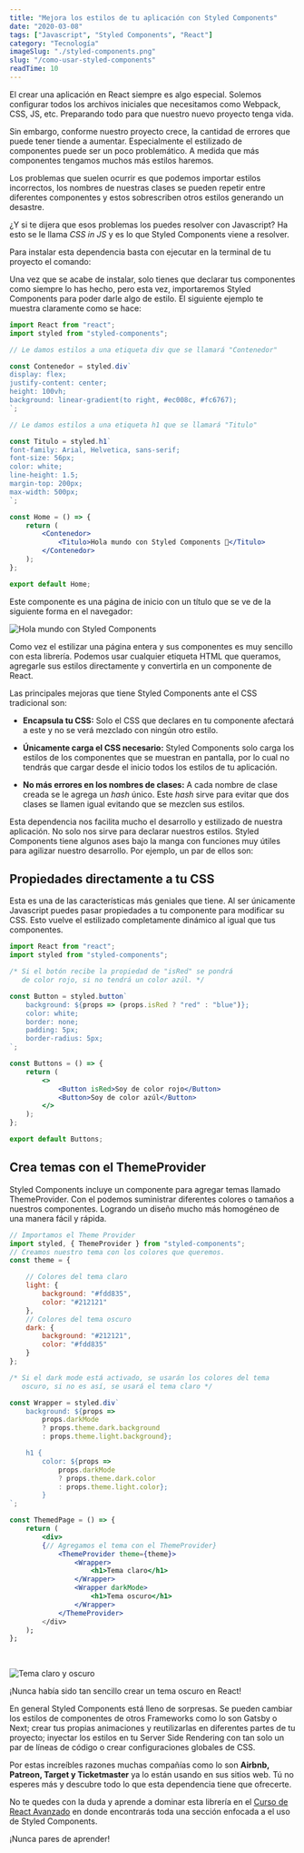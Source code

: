 ```yaml
---
title: "Mejora los estilos de tu aplicación con Styled Components"
date: "2020-03-08"
tags: ["Javascript", "Styled Components", "React"]
category: "Tecnología"
imageSlug: "./styled-components.png"
slug: "/como-usar-styled-components"
readTime: 10
---
```



El crear una aplicación en React siempre es algo especial. Solemos configurar todos los archivos iniciales que necesitamos como Webpack, CSS, JS, etc. Preparando todo para que nuestro nuevo proyecto tenga vida.

Sin embargo, conforme nuestro proyecto crece, la cantidad de errores que puede tener tiende a aumentar. Especialmente el estilizado de componentes puede ser un poco problemático. A medida que más componentes tengamos muchos más estilos haremos.

Los problemas que suelen ocurrir es que podemos importar estilos incorrectos, los nombres de nuestras clases se pueden repetir entre diferentes componentes y estos sobrescriben otros estilos generando un desastre.

¿Y si te dijera que esos problemas los puedes resolver con Javascript? Ha esto se le llama *CSS in JS* y es lo que Styled Components viene a resolver.

Para instalar esta dependencia basta con ejecutar en la terminal de tu proyecto el comando:

Una vez que se acabe de instalar, solo tienes que declarar tus componentes como siempre lo has hecho, pero esta vez, importaremos Styled Components para poder darle algo de estilo. El siguiente ejemplo te muestra claramente como se hace:

```jsx
import React from "react";
import styled from "styled-components";

// Le damos estilos a una etiqueta div que se llamará "Contenedor"

const Contenedor = styled.div`
display: flex;
justify-content: center;
height: 100vh;
background: linear-gradient(to right, #ec008c, #fc6767);
`;

// Le damos estilos a una etiqueta h1 que se llamará "Titulo"

const Titulo = styled.h1`
font-family: Arial, Helvetica, sans-serif;
font-size: 56px;
color: white;
line-height: 1.5;
margin-top: 200px;
max-width: 500px;
`;

const Home = () => {
	return (
		<Contenedor>
			<Titulo>Hola mundo con Styled Components 💅</Titulo>
		</Contenedor>
	);
};

export default Home;
```

Este componente es una página de inicio con un título que se ve de la siguiente forma en el navegador:  

![Hola mundo con Styled Components](https://www.dropbox.com/s/ydn4syvkk3684ny/Screenshot%20from%202020-03-07%2019-36-02.png?raw=1)

Como vez el estilizar una página entera y sus componentes es muy sencillo con esta librería. Podemos usar cualquier etiqueta HTML que queramos, agregarle sus estilos directamente y convertirla en un componente de React.

Las principales mejoras que tiene Styled Components ante el CSS tradicional son:

- **Encapsula tu CSS:** Solo el CSS que declares en tu componente afectará a este y no se verá mezclado con ningún otro estilo.

- **Únicamente carga el CSS necesario:** Styled Components solo carga los estilos de los componentes que se muestran en pantalla, por lo cual no tendrás que cargar desde el inicio todos los estilos de tu aplicación.

- **No más errores en los nombres de clases:** A cada nombre de clase creada se le agrega un *hash* único. Este *hash* sirve para evitar que dos clases se llamen igual evitando que se mezclen sus estilos.

Esta dependencia nos facilita mucho el desarrollo y estilizado de nuestra aplicación. No solo nos sirve para declarar nuestros estilos. Styled Components tiene algunos ases bajo la manga con funciones muy útiles para agilizar nuestro desarrollo. Por ejemplo, un par de ellos son:

## Propiedades directamente a tu CSS

Esta es una de las características más geniales que tiene. Al ser únicamente Javascript puedes pasar propiedades a tu componente para modificar su CSS. Esto vuelve el estilizado completamente dinámico al igual que tus componentes.

```jsx
import React from "react";
import styled from "styled-components";

/* Si el botón recibe la propiedad de "isRed" se pondrá
   de color rojo, si no tendrá un color azúl. */

const Button = styled.button`
	background: ${props => (props.isRed ? "red" : "blue")};
	color: white;
	border: none;
	padding: 5px;
	border-radius: 5px;
`;

const Buttons = () => {
	return (
		<>
			<Button isRed>Soy de color rojo</Button>
			<Button>Soy de color azúl</Button>
		</>
	);
};

export default Buttons;
```

## Crea temas con el ThemeProvider

Styled Components incluye un componente para agregar temas llamado ThemeProvider. Con el podemos suministrar diferentes colores o tamaños a nuestros componentes. Logrando un diseño mucho más homogéneo de una manera fácil y rápida.

```jsx
// Importamos el Theme Provider
import styled, { ThemeProvider } from "styled-components";
// Creamos nuestro tema con los colores que queremos.
const theme = {

	// Colores del tema claro
	light: {
		background: "#fdd835",
		color: "#212121"
	},
	// Colores del tema oscuro
	dark: {
		background: "#212121",
		color: "#fdd835"
	}
};

/* Si el dark mode está activado, se usarán los colores del tema
   oscuro, si no es así, se usará el tema claro */

const Wrapper = styled.div`
	background: ${props =>
		props.darkMode
		? props.theme.dark.background
		: props.theme.light.background};

	h1 {
		color: ${props =>
			props.darkMode 
			? props.theme.dark.color 
			: props.theme.light.color};
		}
`;

const ThemedPage = () => {
	return (
		<div>
		{// Agregamos el tema con el ThemeProvider}
			<ThemeProvider theme={theme}>
				<Wrapper>
					<h1>Tema claro</h1>
				</Wrapper>
				<Wrapper darkMode>
					<h1>Tema oscuro</h1>
				</Wrapper>
			</ThemeProvider>
		</div>
	);
};
```

&nbsp;

![Tema claro y oscuro](https://www.dropbox.com/s/4sy6rvq594br9eo/Screenshot%20from%202020-03-08%2000-18-17.png?raw=1)


¡Nunca había sido tan sencillo crear un tema oscuro en React!

En general Styled Components está lleno de sorpresas. Se pueden cambiar los estilos de componentes de otros Frameworks como lo son Gatsby o Next; crear tus propias animaciones y reutilizarlas en diferentes partes de tu proyecto; inyectar los estilos en tu Server Side Rendering con tan solo un par de líneas de código o crear configuraciones globales de CSS.

Por estas increíbles razones muchas compañías como lo son **Airbnb, Patreon, Target y Ticketmaster** ya lo están usando en sus sitios web. Tú no esperes más y descubre todo lo que esta dependencia tiene que ofrecerte.

No te quedes con la duda y aprende a dominar esta librería en el [Curso de React Avanzado](https://platzi.com/cursos/react-avanzado/) en donde encontrarás toda una sección enfocada a el uso de Styled Components.

¡Nunca pares de aprender!